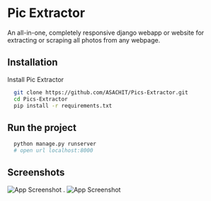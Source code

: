 
# Pic Extractor 

An all-in-one, completely responsive django webapp or website for extracting or scraping all photos from any webpage.


## Installation

Install Pic Extractor 

```bash
  git clone https://github.com/ASACHIT/Pics-Extractor.git
  cd Pics-Extractor
  pip install -r requirements.txt
```
## Run the project

```bash
  python manage.py runserver
  # open url localhost:8000 
```    

## Screenshots

![App Screenshot](https://media.discordapp.net/attachments/884460118715019274/938714845384163348/fullpage.png)
.
![App Screenshot](https://media.discordapp.net/attachments/884460118715019274/938714845749063700/fullpage2.png)




